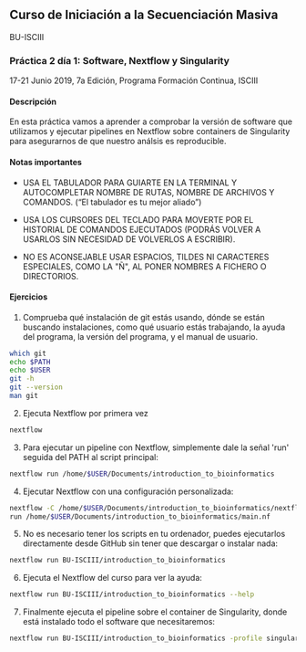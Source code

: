 ## Curso de Iniciación a la Secuenciación Masiva
BU-ISCIII
### Práctica 2 día 1: Software, Nextflow y Singularity

17-21 Junio 2019, 7a Edición, Programa Formación Continua, ISCIII


#### Descripción
En esta práctica vamos a aprender a comprobar la versión de software que utilizamos y ejecutar pipelines en Nextflow sobre containers de Singularity para asegurarnos de que nuestro análsis es reproducible.

#### Notas importantes
* USA EL TABULADOR PARA GUIARTE EN LA TERMINAL Y AUTOCOMPLETAR NOMBRE DE RUTAS, NOMBRE DE ARCHIVOS Y COMANDOS. (“El tabulador es tu mejor aliado”)

* USA LOS CURSORES DEL TECLADO PARA MOVERTE POR EL HISTORIAL DE COMANDOS EJECUTADOS (PODRÁS VOLVER A USARLOS SIN NECESIDAD DE VOLVERLOS A ESCRIBIR).

* NO ES ACONSEJABLE USAR ESPACIOS, TILDES NI CARACTERES ESPECIALES, COMO LA "Ñ", AL PONER NOMBRES A FICHERO O DIRECTORIOS.

#### Ejercicios
1. Comprueba qué instalación de git estás usando, dónde se están buscando instalaciones, como qué usuario estás trabajando, la ayuda del programa, la versión del programa, y el manual de usuario.
```bash
which git
echo $PATH
echo $USER
git -h
git --version
man git
```

2. Ejecuta Nextflow por primera vez
```bash
nextflow
```

3. Para ejecutar un pipeline con Nextflow, simplemente dale la señal 'run' seguida del PATH al script principal:
```bash
nextflow run /home/$USER/Documents/introduction_to_bioinformatics
```

4. Ejecutar Nextflow con una configuración personalizada:
```bash
nextflow -C /home/$USER/Documents/introduction_to_bioinformatics/nextflow.config \
run /home/$USER/Documents/introduction_to_bioinformatics/main.nf
```

5. No es necesario tener los scripts en tu ordenador, puedes ejecutarlos directamente desde GitHub sin tener que descargar o instalar nada:
```bash
nextflow run BU-ISCIII/introduction_to_bioinformatics
```

6. Ejecuta el Nextflow del curso para ver la ayuda:
```bash
nextflow run BU-ISCIII/introduction_to_bioinformatics --help
```

7. Finalmente ejecuta el pipeline sobre el container de Singularity, donde está instalado todo el software que necesitaremos:
```bash
nextflow run BU-ISCIII/introduction_to_bioinformatics -profile singularity
```
